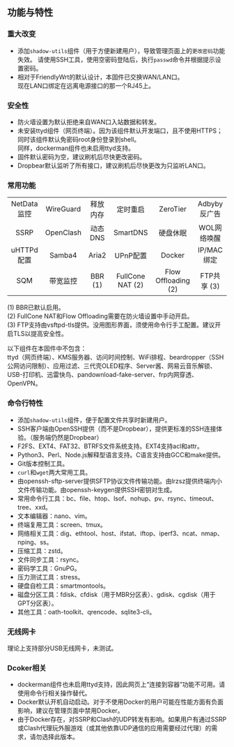 ## 功能与特性

### 重大改变
* 添加`shadow-utils`组件（用于方便新建用户），导致管理页面上的`更改密码`功能失效。 
请使用SSH工具，使用空密码登陆后，执行`passwd`命令并根据提示设置密码。
* 相对于FriendlyWrt的默认设计，本固件已交换WAN/LAN口。  
现在LAN口绑定在远离电源接口的那一个RJ45上。

### 安全性
* 防火墙设置为默认拒绝来自WAN口入站数据和转发。
* 未安装ttyd组件（网页终端）。因为该组件默认开发端口，且不使用HTTPS；同时该组件默认免密码root身份登录到shell。  
同样，dockerman组件也未启用ttyd支持。
* 固件默认密码为空，建议刷机后尽快更改密码。
* Dropbear默认监听了所有接口，建议刷机后尽快更改为只监听LAN口。

### 常用功能
|  |  |  |  |  |  |
| :---: | :---: | :---: | :---: | :---: | :---: |
| NetData监控 | WireGuard | 释放内存 | 定时重启 | ZeroTier | Adbyby反广告 |
| SSRP | OpenClash | 动态DNS | SmartDNS | 硬盘休眠 | WOL网络唤醒 |
| uHTTPd配置 | Samba4 | Aria2 | UPnP配置 | Docker | IP/MAC绑定 |
| SQM | 带宽监控 | BBR (1) | FullCone NAT (2) | Flow Offloading (2) | FTP共享 (3) |

(1) BBR已默认启用。  
(2) FullCone NAT和Flow Offloading需要在防火墙设置中手动开启。  
(3) FTP支持由vsftpd-tls提供。没用图形界面，须使用命令行手工配置。建议开启TLS以提高安全性。  

以下组件在本固件中不包含：  
ttyd（网页终端）、KMS服务器、访问时间控制、WiFi排程、beardropper（SSH公网访问限制）、应用过滤、三代壳OLED程序、Server酱、网易云音乐解锁、USB-打印机、迅雷快鸟、pandownload-fake-server、frp内网穿透、OpenVPN。

### 命令行特性
* 添加`shadow-utils`组件，便于配置文件共享时新建用户。
* SSH客户端由OpenSSH提供（而不是Dropbear），提供更标准的SSH连接体验。（服务端仍然是Dropbear）
* F2FS、EXT4、FAT32、BTRFS文件系统支持。EXT4支持acl和attr。
* Python3、Perl、Node.js解释型语言支持。C语言支持由GCC和make提供。
* Git版本控制工具。
* `curl`和`wget`两大常用工具。
* 由openssh-sftp-server提供SFTP协议文件传输功能。由lrzsz提供终端内小文件传输功能。由openssh-keygen提供SSH密钥对生成。
* 常用命令行工具：bc、file、htop、lsof、nohup、pv、rsync、timeout、tree、xxd。
* 文本编辑器：nano、vim。
* 终端复用工具：screen、tmux。
* 网络相关工具：dig、ethtool、host、ifstat、iftop、iperf3、ncat、nmap、nping、ss。
* 压缩工具：zstd。
* 文件同步工具：rsync。
* 密码学工具：GnuPG。
* 压力测试工具：stress。
* 硬盘自检工具：smartmontools。
* 磁盘分区工具：fdisk、cfdisk（用于MBR分区表）、gdisk、cgdisk（用于GPT分区表）。
* 其他工具：oath-toolkit、qrencode、sqlite3-cli。

### 无线网卡
理论上支持部分USB无线网卡，未测试。

### Dcoker相关
* dockerman组件也未启用ttyd支持，因此网页上“连接到容器”功能不可用。请使用命令行相关操作替代。
* Docker默认开机自动启动。对于不使用Docker的用户可能在性能方面有负面影响，建议在管理页面中禁用Docker。
* 由于Docker存在，对SSRP和Clash的UDP转发有影响。如果用户有通过SSRP或Clash代理玩外服游戏（或其他依靠UDP通信的应用需要经过代理）的需求，请勿选择此版本。

